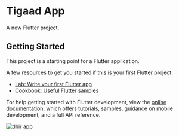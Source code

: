 # Tigaad App
A new Flutter project.

## Getting Started

This project is a starting point for a Flutter application.

A few resources to get you started if this is your first Flutter project:

- [Lab: Write your first Flutter app](https://docs.flutter.dev/get-started/codelab)
- [Cookbook: Useful Flutter samples](https://docs.flutter.dev/cookbook)

For help getting started with Flutter development, view the
[online documentation](https://docs.flutter.dev/), which offers tutorials,
samples, guidance on mobile development, and a full API reference.


![dhir app](https://user-images.githubusercontent.com/88269367/217869158-1a4cb4ac-2d0c-4e6f-9170-317a97754ae1.png)
